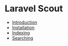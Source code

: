 # Laravel Scout

- [Introduction](/docs/{{version}}/scout/introduction)
- [Installation](/docs/{{version}}/scout/installation)
- [Indexing](/docs/{{version}}/scout/indexing)
- [Searching](/docs/{{version}}/scout/searching)
